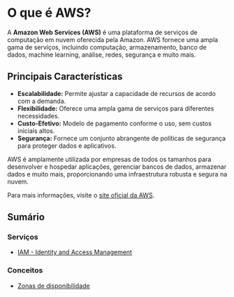 # O que é AWS?

A **Amazon Web Services (AWS)** é uma plataforma de serviços de computação em nuvem oferecida pela Amazon. AWS fornece uma ampla gama de serviços, incluindo computação, armazenamento, banco de dados, machine learning, análise, redes, segurança e muito mais. 

## Principais Características
- **Escalabilidade:** Permite ajustar a capacidade de recursos de acordo com a demanda.
- **Flexibilidade:** Oferece uma ampla gama de serviços para diferentes necessidades.
- **Custo-Efetivo:** Modelo de pagamento conforme o uso, sem custos iniciais altos.
- **Segurança:** Fornece um conjunto abrangente de políticas de segurança para proteger dados e aplicativos.

AWS é amplamente utilizada por empresas de todos os tamanhos para desenvolver e hospedar aplicações, gerenciar bancos de dados, armazenar dados e muito mais, proporcionando uma infraestrutura robusta e segura na nuvem.

Para mais informações, visite o [site oficial da AWS](https://aws.amazon.com/).

## Sumário

### Serviços
- [IAM - Identity and Access Management](./services/iam/about.md)

### Conceitos
- [Zonas de disponibilidade](./concepts/availability-zones.md)
